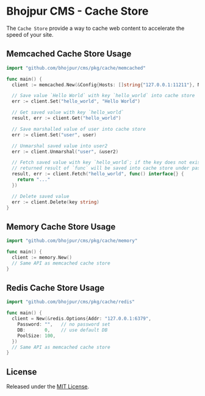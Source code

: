 # Bhojpur CMS - Cache Store

The `Cache Store` provide a way to cache web content to accelerate the speed of your site.

## Memcached Cache Store Usage

```go
import "github.com/bhojpur/cms/pkg/cache/memcached"

func main() {
  client := memcached.New(&Config{Hosts: []string{"127.0.0.1:11211"}, NameSpace: "bhojpur_demo_v1"})

  // Save value `Hello World` with key `hello_world` into cache store
  err := client.Set("hello_world", "Hello World")

  // Get saved value with key `hello_world`
  result, err := client.Get("hello_world")

  // Save marshalled value of user into cache store
  err := client.Set("user", user)

  // Unmarshal saved value into user2
  err := client.Unmarshal("user", &user2)

  // Fetch saved value with key `hello_world`; if the key does not exist, the
  // returned result of `func` will be saved into cache store under passed key
  result, err := client.Fetch("hello_world", func() interface{} {
    return "..."
  })

  // Delete saved value
  err := client.Delete(key string)
}
```

## Memory Cache Store Usage

```go
import "github.com/bhojpur/cms/pkg/cache/memory"

func main() {
  client := memory.New()
  // Same API as memcached cache store
}
```

## Redis Cache Store Usage

```go
import "github.com/bhojpur/cms/pkg/cache/redis"

func main() {
  client = New(&redis.Options{Addr: "127.0.0.1:6379",
    Password: "",   // no password set
    DB:       0,    // use default DB
    PoolSize: 100,
  })
  // Same API as memcached cache store
}
```

## License

Released under the [MIT License](http://opensource.org/licenses/MIT).